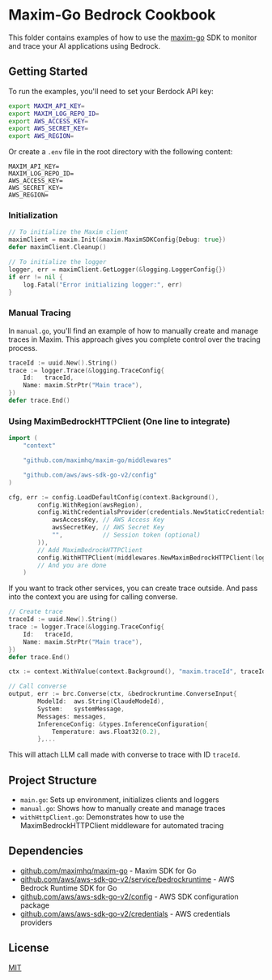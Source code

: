 # Maxim-Go Bedrock Cookbook

This folder contains examples of how to use the [maxim-go](https://github.com/maximhq/maxim-go) SDK to monitor and trace your AI applications using Bedrock.

## Getting Started

To run the examples, you'll need to set your Berdock API key:

```bash
export MAXIM_API_KEY=
export MAXIM_LOG_REPO_ID=
export AWS_ACCESS_KEY=
export AWS_SECRET_KEY=
export AWS_REGION=
```

Or create a `.env` file in the root directory with the following content:

```
MAXIM_API_KEY=
MAXIM_LOG_REPO_ID=
AWS_ACCESS_KEY=
AWS_SECRET_KEY=
AWS_REGION=
```

### Initialization

```go
// To initialize the Maxim client
maximClient = maxim.Init(&maxim.MaximSDKConfig{Debug: true})
defer maximClient.Cleanup()

// To initialize the logger
logger, err = maximClient.GetLogger(&logging.LoggerConfig{})
if err != nil {
	log.Fatal("Error initializing logger:", err)
}
```

### Manual Tracing

In `manual.go`, you'll find an example of how to manually create and manage traces in Maxim. This approach gives you complete control over the tracing process.

```go
traceId := uuid.New().String()
trace := logger.Trace(&logging.TraceConfig{
	Id:   traceId,
	Name: maxim.StrPtr("Main trace"),
})
defer trace.End()
```

### Using MaximBedrockHTTPClient (One line to integrate)

```go
import (
	"context"

	"github.com/maximhq/maxim-go/middlewares"

	"github.com/aws/aws-sdk-go-v2/config"
)

cfg, err := config.LoadDefaultConfig(context.Background(),
		config.WithRegion(awsRegion),
		config.WithCredentialsProvider(credentials.NewStaticCredentialsProvider(
			awsAccessKey, // AWS Access Key
			awsSecretKey, // AWS Secret Key
			"",           // Session token (optional)
		)),
		// Add MaximBedrockHTTPClient
		config.WithHTTPClient(middlewares.NewMaximBedrockHTTPClient(logger)),
		// And you are done
	)
```

If you want to track other services, you can create trace outside. And pass into the context you are using for calling converse.

```go
// Create trace
traceId := uuid.New().String()
trace := logger.Trace(&logging.TraceConfig{
	Id:   traceId,
	Name: maxim.StrPtr("Main trace"),
})
defer trace.End()

ctx := context.WithValue(context.Background(), "maxim.traceId", traceId)

// Call converse
output, err := brc.Converse(ctx, &bedrockruntime.ConverseInput{
		ModelId:  aws.String(ClaudeModeId),
		System:   systemMessage,
		Messages: messages,
		InferenceConfig: &types.InferenceConfiguration{
			Temperature: aws.Float32(0.2),
		},...
```

This will attach LLM call made with converse to trace with ID `traceId`.

## Project Structure

- `main.go`: Sets up environment, initializes clients and loggers
- `manual.go`: Shows how to manually create and manage traces
- `withHttpClient.go`: Demonstrates how to use the MaximBedrockHTTPClient middleware for automated tracing

## Dependencies

- [github.com/maximhq/maxim-go](https://github.com/maximhq/maxim-go) - Maxim SDK for Go
- [github.com/aws/aws-sdk-go-v2/service/bedrockruntime](https://github.com/aws/aws-sdk-go-v2/tree/main/service/bedrockruntime) - AWS Bedrock Runtime SDK for Go
- [github.com/aws/aws-sdk-go-v2/config](https://github.com/aws/aws-sdk-go-v2/tree/main/config) - AWS SDK configuration package
- [github.com/aws/aws-sdk-go-v2/credentials](https://github.com/aws/aws-sdk-go-v2/tree/main/credentials) - AWS credentials providers

## License

[MIT](LICENSE)
